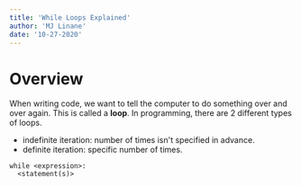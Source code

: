 ```yaml
---
title: 'While Loops Explained'
author: 'MJ Linane'
date: '10-27-2020'
---
```


# Overview

When writing code, we want to tell the computer to do something over and over again. This is called a **loop**. In programming, there are 2 different types of loops.

* indefinite iteration: number of times isn't specified in advance.
* definite iteration: specific number of times.

```text
while <expression>:
  <statement(s)>
```


